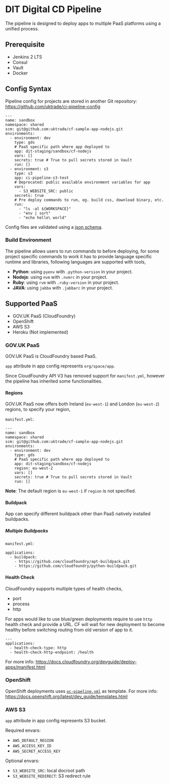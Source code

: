 # DIT Digital CD Pipeline

The pipeline is designed to deploy apps to multiple PaaS platforms using a unified process.


## Prerequisite

* Jenkins 2 LTS
* Consul
* Vault
* Docker

## Config Syntax

Pipeline config for projects are stored in another Git repository: https://github.com/uktrade/ci-pipeline-config

```
---
name: sandbox
namespace: shared
scm: git@github.com:uktrade/cf-sample-app-nodejs.git
environments:
  - environment: dev
    type: gds
    # PaaS specific path where app deployed to
    app: dit-staging/sandbox/cf-nodejs
    vars: []
    secrets: true # True to pull secrets stored in Vault
    run: []
  - environment: s3
    type: s3
    app: ci-pipeline-s3-test
    # Deprecated: public available environment variables for app
    vars:
      - S3_WEBSITE_SRC: public
    secrets: true
    # Pre deploy commands to run, eg. build css, download binary, etc.
    run:
      - "ls -al ${WORKSPACE}"
      - "env | sort"
      - "echo hello\ world"
```
Config files are validated using a [json schema](schema.json).

### Build Environment

The pipeline allows users to run commands to before deploying, for some project specific commands to work it has to provide language specific runtime and libraries, following languages are supported with tools,

* __Python__: using `pyenv` with `.python-version` in your project.
* __Nodejs__: using `nvm` with `.nvmrc` in your project.
* __Ruby__: using `rvm` with `.ruby-version` in your project.
* __JAVA__: using `jabba` with `.jabbarc` in your project.


## Supported PaaS

* GOV.UK PaaS (CloudFoundry)
* OpenShift
* AWS S3
* Heroku (Not implemented)

### GOV.UK PaaS

GOV.UK PaaS is CloudFoundry based PaaS.

`app` attribute in app config represents `org/space/app`.

Since CloudFoundry API V3 has removed support for `manifest.yml`, however the pipeline has inherited some functionalities.


#### Regions

GOV.UK PaaS now offers both Ireland (`eu-west-1`) and London (`eu-west-2`) regions, to specify your region,

`manifest.yml`:
```
---
name: sandbox
namespace: shared
scm: git@github.com:uktrade/cf-sample-app-nodejs.git
environments:
  - environment: dev
    type: gds
    # PaaS specific path where app deployed to
    app: dit-staging/sandbox/cf-nodejs
    region: eu-west-2
    vars: []
    secrets: true # True to pull secrets stored in Vault
    run: []
```
__Note__: The default region is `eu-west-1` if `region` is not specified.

#### Buildpack

App can specify different buildpack other than PaaS natively installed buildpacks.

##### Multiple Buildpacks

`manifest.yml`:
```
applications:
  - buildpack:
    - https://github.com/cloudfoundry/apt-buildpack.git
    - https://github.com/cloudfoundry/python-buildpack.git
```

#### Health Check

CloudFoundry supports multiple types of health checks,
* port
* process
* http

For apps would like to use blue/green deployments require to use `http` health check and provide a URL. CF will wait for new deployment to become healthy before switching routing from old version of app to it.

```
---
applications:
  - health-check-type: http
  - health-check-http-endpoint: /health
```

For more info: https://docs.cloudfoundry.org/devguide/deploy-apps/manifest.html


### OpenShift

OpenShift deployments uses [`oc-pipeline.yml`](oc-pipeline.yml) as template.
For more info: https://docs.openshift.org/latest/dev_guide/templates.html


### AWS S3

`app` attribute in app config represents S3 bucket.

Required envars:
* `AWS_DEFAULT_REGION`
* `AWS_ACCESS_KEY_ID`
* `AWS_SECRET_ACCESS_KEY`

Optional envars:
* `S3_WEBSITE_SRC`: local docroot path
* `S3_WEBSITE_REDIRECT`: S3 redirect rule
